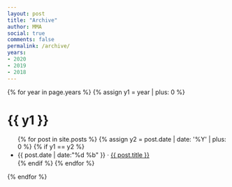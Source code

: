 ```yaml
---
layout: post
title: "Archive"
author: MMA
social: true
comments: false
permalink: /archive/
years:
- 2020
- 2019
- 2018
---
```


{% for year in page.years %}
{% assign y1 = year | plus: 0 %}
# {{ y1 }}
<ul>
{% for post in site.posts %}
{% assign y2 = post.date | date: '%Y' | plus: 0 %}
{% if y1 == y2 %}
<li style="line-height:1.5em">{{ post.date | date:"%d %b" }} &middot; <a href="{{ post.url }}" target="_blank">{{ post.title }}</a></li>
{% endif %}
{% endfor %}
</ul>
{% endfor %}
